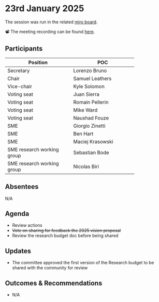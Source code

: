 # 23rd January 2025

The session was run in the related [miro board](https://miro.com/app/board/uXjVKro_lxs=/).&#x20;

📽️ The meeting recording can be found [here](https://drive.google.com/file/d/1rcXSxwjZt69B_JR334rAX5YqiABkItTM/view?usp=sharing).

## Participants

<table><thead><tr><th width="202">Position</th><th width="194">POC</th></tr></thead><tbody><tr><td>Secretary</td><td>Lorenzo Bruno</td></tr><tr><td>Chair</td><td>Samuel Leathers</td></tr><tr><td>Vice-chair</td><td>Kyle Solomon</td></tr><tr><td>Voting seat</td><td>Juan Sierra</td></tr><tr><td>Voting seat</td><td>Romain Pellerin</td></tr><tr><td>Voting seat</td><td>Mike Ward</td></tr><tr><td>Voting seat</td><td>Naushad Fouze </td></tr><tr><td>SME</td><td>Giorgio Zinetti</td></tr><tr><td>SME</td><td>Ben Hart</td></tr><tr><td>SME</td><td>Maciej Krasowski</td></tr><tr><td>SME research working group</td><td>Sebastian Bode</td></tr><tr><td>SME research working group</td><td>Nicolas Biri</td></tr></tbody></table>

## Absentees

N/A

## Agenda

* Review actions
* ~~Vote on sharing for feedback the 2025 vision proposal~~&#x20;
* Review the research budget doc before being shared

## Updates

* The committee approved the first version of the Research budget to be shared with the community for review

## Outcomes & Recommendations

* N/A
